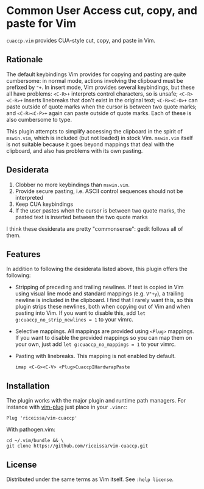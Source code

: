 # Common User Access cut, copy, and paste for Vim

`cuaccp.vim` provides CUA-style cut, copy, and paste in Vim.

## Rationale

The default keybindings Vim provides for copying and pasting are quite
cumbersome: in normal mode, actions involving the clipboard must be prefixed by
`"+`. In insert mode, Vim provides several keybindings, but these all have
problems: `<C-R>+` interprets control characters, so is unsafe; `<C-R><C-R>+`
inserts linebreaks that don't exist in the original text; `<C-R><C-O>+` can
paste outside of quote marks when the cursor is between two quote marks;
and `<C-R><C-P>+` again can paste outside of quote marks. Each of these is also
cumbersome to type.

This plugin attempts to simplify accessing the clipboard in the spirit of
`mswin.vim`, which is included (but not loaded) in stock Vim. `mswin.vim`
itself is not suitable because it goes beyond mappings that deal with the
clipboard, and also has problems with its own pasting.

## Desiderata

1. Clobber no more keybindings than `mswin.vim`.
2. Provide secure pasting, i.e. ASCII control sequences should not be
   interpreted
3. Keep CUA keybindings
4. If the user pastes when the cursor is between two quote marks, the pasted
   text is inserted between the two quote marks

I think these desiderata are pretty "commonsense": gedit follows all of them.

## Features

In addition to following the desiderata listed above, this plugin offers the
following:

-   Stripping of preceding and trailing newlines. If text is copied in Vim
    using visual line mode and standard mappings (e.g. `V"+y`), a trailing
    newline is included in the clipboard. I find that I rarely want this, so
    this plugin strips these newlines, both when copying out of Vim and when
    pasting into Vim. If you want to disable this, add
    `let g:cuaccp_no_strip_newlines = 1` to your vimrc.

-   Selective mappings. All mappings are provided using `<Plug>` mappings. If
    you want to disable the provided mappings so you can map them on your own,
    just add `let g:cuaccp_no_mappings = 1` to your vimrc.

-   Pasting with linebreaks.
    This mapping is not enabled by default.

        imap <C-G><C-V> <Plug>CuaccpIHardwrapPaste

## Installation

The plugin works with the major plugin and runtime path managers. For instance
with [vim-plug][plug] just place in your `.vimrc`:

    Plug 'riceissa/vim-cuaccp'

With pathogen.vim:

    cd ~/.vim/bundle && \
    git clone https://github.com/riceissa/vim-cuaccp.git

## License

Distributed under the same terms as Vim itself. See `:help license`.

[plug]: https://github.com/junegunn/vim-plug
